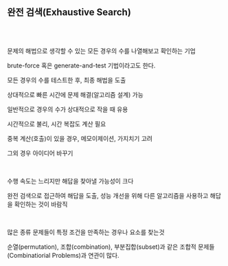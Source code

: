 ## 완전 검색(Exhaustive Search)

<br><br>

문제의 해법으로 생각할 수 있는 모든 경우의 수를 나열해보고 확인하는 기업

brute-force 혹은 generate-and-test 기법이라고도 한다.

모든 경우의 수를 테스트한 후, 최종 해법을 도출

상대적으로 빠른 시간에 문제 해결(알고리즘 설계) 가능

일반적으로 경우의 수가 상대적으로 작을 때 유용

시간적으로 불리, 시간 복잡도 계산 필요

중복 계산(호출)이 있을 경우, 메모이제이션, 가지치기 고려

그외 경우 아이디어 바꾸기

<br>

수행 속도는 느리지만 해답을 찾아낼 가능성이 크다

완전 검색으로 접근하여 해답을 도출, 성능 개선을 위해 다른 알고리즘을 사용하고 해답을 확인하는 것이 바람직

<br>

많은 종류 문제들이 특정 조건을 만족하는 경우나 요소를 찾는것

순열(permutation), 조합(combination), 부분집합(subset)과 같은 조합적 문제들(Combinatiorial Problems)과 연관이 많다.